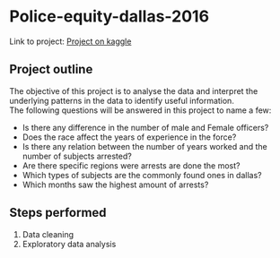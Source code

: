 # Police-equity-dallas-2016
Link to project: [Project on kaggle](https://www.kaggle.com/code/smirithi/visualization-project-in-r/report)

## Project outline
The objective of this project is to analyse the data and interpret the underlying patterns in the data to identify useful information.<br>
The following questions will be answered in this project to name a few:

- Is there any difference in the number of male and Female officers?
- Does the race affect the years of experience in the force?
- Is there any relation between the number of years worked and the number of subjects arrested?
- Are there specific regions were arrests are done the most?
- Which types of subjects are the commonly found ones in dallas?
- Which months saw the highest amount of arrests?

## Steps performed
1. Data cleaning
2. Exploratory data analysis
